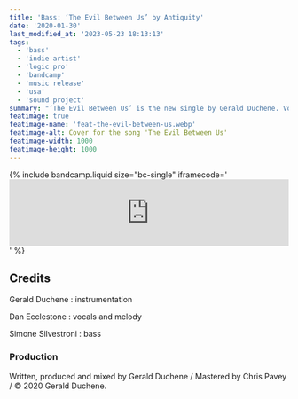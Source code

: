 ```yaml
---
title: 'Bass: ‘The Evil Between Us’ by Antiquity'
date: '2020-01-30'
last_modified_at: '2023-05-23 18:13:13'
tags:
  - 'bass'
  - 'indie artist'
  - 'logic pro'
  - 'bandcamp'
  - 'music release'
  - 'usa'
  - 'sound project'
summary: "‘The Evil Between Us’ is the new single by Gerald Duchene. Vocals by Dan Ecclestone, bass by Minutes to Midnight."
featimage: true
featimage-name: 'feat-the-evil-between-us.webp'
featimage-alt: Cover for the song 'The Evil Between Us'
featimage-width: 1000
featimage-height: 1000
---
```

{% include bandcamp.liquid size="bc-single" iframecode='<iframe style="border: 0; width: 100%; height: 120px;" src="https://bandcamp.com/EmbeddedPlayer/track=497731326/size=large/bgcol=ffffff/linkcol=333333/tracklist=false/artwork=small/transparent=true/"><a href="https://sessions.antiquity-music.com/track/the-evil-between-us">The Evil Between Us by Antiquity</a></iframe>' %}

## Credits

Gerald Duchene
: instrumentation

Dan Ecclestone
: vocals and melody

Simone Silvestroni
: bass

### Production

Written, produced and mixed by Gerald Duchene / Mastered by Chris Pavey / &copy;&nbsp;2020 Gerald Duchene.